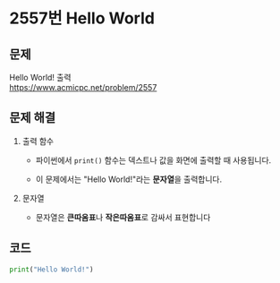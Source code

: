 # 2557번 Hello World
## 문제 
Hello World! 출력   
https://www.acmicpc.net/problem/2557

## 문제 해결
1. 출력 함수 
    - 파이썬에서 `print()` 함수는 덱스트나 값을 화면에 출력할 때 사용됩니다.

    - 이 문제에서는 "Hello World!"라는 **문자열**을 출력합니다.

2. 문자열 
    - 문자열은 **큰따옴표**나 **작은따옴표**로 감싸서 표현합니다    

## 코드
```python
print("Hello World!")
```





